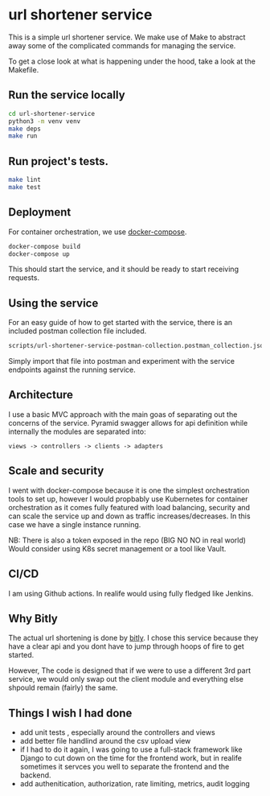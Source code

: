 # url shortener service
This is a simple url shortener service. We make use of Make to abstract away some of the
complicated commands for managing the service.

To get a close look at what is happening under the hood, take a look at the Makefile.

## Run the service locally

```bash
cd url-shortener-service
python3 -m venv venv
make deps
make run
```

## Run project's tests.

```bash
make lint
make test
```

## Deployment

For container orchestration, we use [docker-compose](https://docs.docker.com/compose/install/).

```bash
docker-compose build
docker-compose up
```

This should start the service, and it should be ready to start receiving requests.

## Using the service
For an easy guide of how to get started with the service, there is an included
postman collection file included.
```bash
scripts/url-shortener-service-postman-collection.postman_collection.json
```

Simply import that file into postman and experiment with the service endpoints against the running service.

## Architecture
I use a basic MVC approach with the main goas of separating out the concerns of the service. Pyramid swagger allows for api definition while internally the modules are separated into:

```
views -> controllers -> clients -> adapters
```

## Scale and security
I went with docker-compose because it is one the simplest orchestration tools to set up, however I would propbably use Kubernetes for container orchestration as it comes fully featured with load balancing, security
and can scale the service up and down as traffic increases/decreases. In this case we have a single instance running.

NB: There is also a token exposed in the repo (BIG NO NO in real world) Would consider using K8s secret management or a tool like Vault.

## CI/CD
I am using Github actions. In realife would using fully fledged like Jenkins.

## Why Bitly
The actual url shortening is done by [bitly](https://dev.bitly.com/). I chose this service because they have a clear api and you dont have to jump through hoops of fire to get started.

However, The code is designed that if we were to use a different 3rd part service, we would only swap out the client module and everything else shpould remain (fairly) the same.

## Things I wish I had done
* add unit tests , especially around the controllers and views
* add better file handlind around the csv upload view
* if I had to do it again, I was going to use a full-stack framework like Django to cut down on the time for the frontend work, but in realife sometimes it servces you well to separate the frontend and the backend.
* add authenitication, authorization, rate limiting, metrics, audit logging
